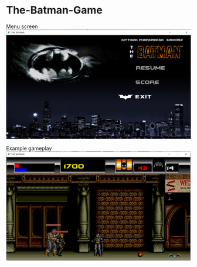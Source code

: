 # The-Batman-Game

Menu screen
![Screenshot](menu.png)

Example gameplay
![Screenshot](gameplay.png)
